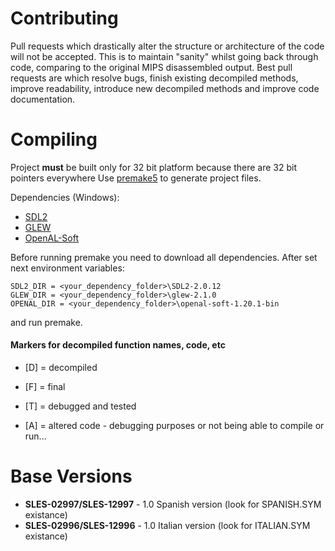 # Contributing
Pull requests which drastically alter the structure or architecture of the code will not be accepted. 
This is to maintain "sanity" whilst going back through code, comparing to the original MIPS disassembled output.
Best pull requests are which resolve bugs, finish existing decompiled methods, improve readability, introduce new decompiled methods and improve code documentation.

# Compiling
Project **must** be built only for 32 bit platform because there are 32 bit pointers everywhere
Use [premake5](https://github.com/premake/premake-core/releases/download/v5.0.0-alpha15/premake-5.0.0-alpha15-windows.zip) to generate project files.

Dependencies (Windows):
- [SDL2](https://www.libsdl.org/release/SDL2-devel-2.0.12-VC.zip)
- [GLEW](https://netix.dl.sourceforge.net/project/glew/glew/2.1.0/glew-2.1.0-win32.zip)
- [OpenAL-Soft](https://kcat.strangesoft.net/openal-binaries/openal-soft-1.20.1-bin.zip)

Before running premake you need to download all dependencies.
After set next environment variables:
```
SDL2_DIR = <your_dependency_folder>\SDL2-2.0.12
GLEW_DIR = <your_dependency_folder>\glew-2.1.0
OPENAL_DIR = <your_dependency_folder>\openal-soft-1.20.1-bin
```
and run premake.

#### Markers for decompiled function names, code, etc

- [D] = decompiled
- [F] = final
- [T] = debugged and tested

- [A] = altered code - debugging purposes or not being able to compile or run...

# Base Versions
- **SLES-02997/SLES-12997** - 1.0 Spanish version (look for SPANISH.SYM existance)
- **SLES-02996/SLES-12996** - 1.0 Italian version (look for ITALIAN.SYM existance)


